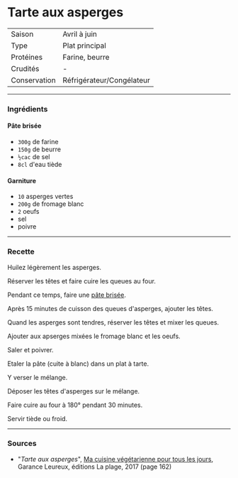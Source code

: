 # Tarte aux asperges

| | |
|:---|:---|
| Saison | Avril à juin |
| Type | Plat principal |
| Protéines | Farine, beurre |
| Crudités | - |
| Conservation | Réfrigérateur/Congélateur |


---

### Ingrédients

#### Pâte brisée
* `300g` de farine
* `150g` de beurre
* `½cac` de sel
* `8cl` d'eau tiède

#### Garniture
* `10` asperges vertes
* `200g` de fromage blanc
* `2` oeufs
* sel
* poivre

---

### Recette

Huilez légèrement les asperges.

Réserver les têtes et faire cuire les queues au four.

Pendant ce temps, faire une [pâte brisée](../support/pate_brisee.md).

Après 15 minutes de cuisson des queues d'asperges, ajouter les têtes.

Quand les asperges sont tendres, réserver les têtes et mixer les queues.

Ajouter aux apserges mixées le fromage blanc et les oeufs.

Saler et poivrer.

Etaler la pâte (cuite à blanc) dans un plat à tarte.

Y verser le mélange.

Déposer les têtes d'asperges sur le mélange.

Faire cuire au four à 180° pendant 30 minutes.

Servir tiède ou froid.

---

### Sources

* "*Tarte aux asperges*", [Ma cuisine végétarienne pour tous les jours](https://www.laplage.fr/catalogue/ma-cuisine-vegetarienne-pour-tous-les-jours-garance-leureux-2/), Garance Leureux, éditions La plage, 2017 (page 162)

